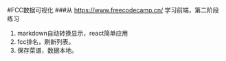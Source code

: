 #FCC数据可视化
###从 https://www.freecodecamp.cn/ 学习前端，第二阶段练习

1. markdown自动转换显示，react简单应用
2. fcc排名，刷新列表。
3. 保存菜谱，数据本地。
